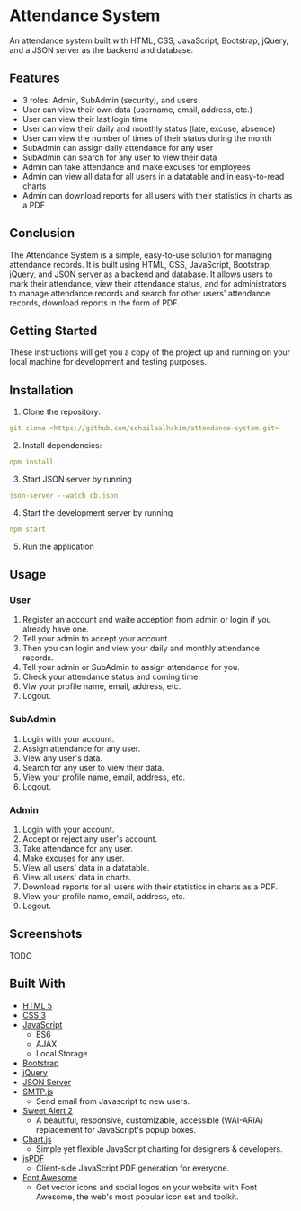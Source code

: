 # Attendance System

An attendance system built with HTML, CSS, JavaScript, Bootstrap, jQuery, and a JSON server as the backend and database.

## Features

- 3 roles: Admin, SubAdmin (security), and users
- User can view their own data (username, email, address, etc.)
- User can view their last login time
- User can view their daily and monthly status (late, excuse, absence)
- User can view the number of times of their status during the month
- SubAdmin can assign daily attendance for any user 
- SubAdmin can search for any user to view their data
- Admin can take attendance and make excuses for employees
- Admin can view all data for all users in a datatable and in easy-to-read charts
- Admin can download reports for all users with their statistics in charts as a PDF

## Conclusion

The Attendance System is a simple, easy-to-use solution for managing attendance records. It is built using HTML, CSS, JavaScript, Bootstrap, jQuery, and JSON server as a backend and database. It allows users to mark their attendance, view their attendance status, and for administrators to manage attendance records and search for other users' attendance records, download reports in the form of PDF.

## Getting Started

These instructions will get you a copy of the project up and running on your local machine for development and testing purposes.

## Installation

1. Clone the repository:

```yaml
git clone <https://github.com/sohailaalhakim/attendance-system.git>
```

2. Install dependencies:

  ```yaml
  npm install
  ```
  
3. Start JSON server by running  

  ```yaml
  json-server --watch db.json
  ```

4. Start the development server by running

  ```yaml
  npm start
  ```

5. Run the application

## Usage

### User

1. Register an account and waite acception
from admin or login if you already have one.
2. Tell your admin to accept your account.
3. Then you can login and view your daily and monthly attendance records.
4. Tell your admin or SubAdmin to assign attendance for you.
5. Check your attendance status and coming time.
6. Viw your profile name, email, address, etc.
7. Logout.

### SubAdmin

1. Login with your account.
2. Assign attendance for any user.
3. View any user's data.
4. Search for any user to view their data.
5. View your profile name, email, address, etc.
6. Logout.

### Admin

1. Login with your account.
2. Accept or reject any user's account.
3. Take attendance for any user.
4. Make excuses for any user.
5. View all users' data in a datatable.
6. View all users' data in charts.
7. Download reports for all users with their statistics in charts as a PDF.
8. View your profile name, email, address, etc.
9. Logout.

## Screenshots

TODO

## Built With

- [HTML 5](https://www.w3schools.com/html/)
- [CSS 3](https://www.w3schools.com/css/)
- [JavaScript](https://www.javascript.com/)
    - ES6
    - AJAX
    - Local Storage
- [Bootstrap](https://getbootstrap.com/)
- [jQuery](https://jquery.com/)
- [JSON Server](https://www.npmjs.com/package/json-server)
- [SMTP.js](https://smtpjs.com/)
  - Send email from Javascript to new users.
- [Sweet Alert 2](https://sweetalert2.github.io/)
  - A beautiful, responsive, customizable, accessible (WAI-ARIA) replacement for JavaScript's popup boxes.
- [Chart.js](https://www.chartjs.org/)
  - Simple yet flexible JavaScript charting for designers & developers.
- [jsPDF](https://parall.ax/products/jspdf)
  - Client-side JavaScript PDF generation for everyone.
- [Font Awesome](https://fontawesome.com/)
  - Get vector icons and social logos on your website with Font Awesome, the web's most popular icon set and toolkit.
  
<!-- ## Authors

- [Sohaila Elhakim](https://github.com/sohailaalhakim) -->

<!-- ## License

This project is licensed under the MIT License - see the [LICENSE.md](LICENSE.md) file for details -->
